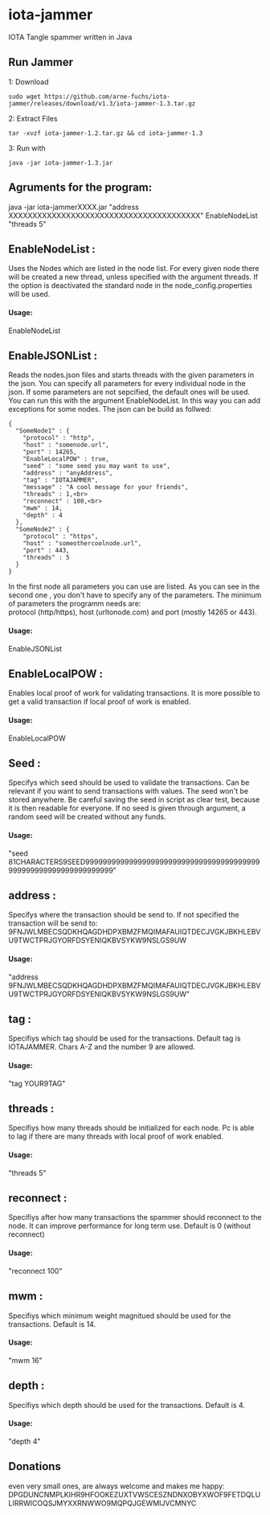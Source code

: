 # iota-jammer
IOTA Tangle spammer written in Java

## Run Jammer

1: Download
```
sudo wget https://github.com/arne-fuchs/iota-jammer/releases/download/v1.3/iota-jammer-1.3.tar.gz
```
2: Extract Files 
```
tar -xvzf iota-jammer-1.2.tar.gz && cd iota-jammer-1.3
```
3: Run with
```
java -jar iota-jammer-1.3.jar
```
## Agruments for the program:

java -jar iota-jammerXXXX.jar "address XXXXXXXXXXXXXXXXXXXXXXXXXXXXXXXXXXXXXXXX" EnableNodeList "threads 5"

##  EnableNodeList : 
Uses the Nodes which are listed in the node list. For every given node there will be created a new thread, unless specified with the argument threads. If the option is deactivated the standard node in the node_config.properties will be used.

#### Usage:
EnableNodeList

##  EnableJSONList : 
Reads the nodes.json files and starts threads with the given parameters in the json. You can specify all parameters for every individual node in the json. If some parameters are not sepcified, the default ones will be used. You can run this with the argument EnableNodeList. In this way you can add exceptions for some nodes.
The json can be build as follwed:
```
{
  "SomeNode1" : {
    "protocol" : "http",
    "host" : "somenode.url",
    "port" : 14265,
    "EnableLocalPOW" : true,
    "seed" : "some seed you may want to use",
    "address" : "anyAddress",
    "tag" : "IOTAJAMMER",
    "message" : "A cool message for your friends",
    "threads" : 1,<br>
    "reconnect" : 100,<br>
    "mwm" : 14,
    "depth" : 4
  },
  "SomeNode2" : {
    "protocol" : "https",
    "host" : "someothercoolnode.url",
    "port" : 443,
    "threads" : 5
  }
}
```
In the first node all parameters you can use are listed.
As you can see in the second one , you don't have to specify any of the parameters. The minimum of parameters the programm needs are: <br> protocol (http/https), host (urltonode.com) and port (mostly 14265 or 443).

#### Usage:
EnableJSONList

## EnableLocalPOW : 
Enables local proof of work for validating transactions. It is more possible to get a valid transaction if local proof of work is enabled.

#### Usage:
EnableLocalPOW

## Seed : 
Specifys which seed should be used to validate the transactions. Can be relevant if you want to send transactions with values. The seed won't be stored anywhere. Be careful saving the seed in script as clear test, because it is then readable for everyone. If no seed is given through argument, a random seed will be created without any funds.

#### Usage:
"seed 81CHARACTERS9SEED9999999999999999999999999999999999999999999999999999999999999999"

## address : 
Specifys where the transaction should be send to. If not specified the transaction will be send to:
9FNJWLMBECSQDKHQAGDHDPXBMZFMQIMAFAUIQTDECJVGKJBKHLEBVU9TWCTPRJGYORFDSYENIQKBVSYKW9NSLGS9UW

#### Usage:
"address 9FNJWLMBECSQDKHQAGDHDPXBMZFMQIMAFAUIQTDECJVGKJBKHLEBVU9TWCTPRJGYORFDSYENIQKBVSYKW9NSLGS9UW"

## tag : 
Specifiys which tag should be used for the transactions. Default tag is IOTAJAMMER. Chars A-Z and the number 9 are allowed.

#### Usage:
"tag YOUR9TAG"

## threads : 
Specifiys how many threads should be initialized for each node. Pc is able to lag if there are many threads with local proof of work enabled.

#### Usage:
"threads 5"

## reconnect : 
Specifiys after how many transactions the spammer should reconnect to the node. It can improve performance for long term use. Default is 0 (without reconnect)

#### Usage:
"reconnect 100"

## mwm : 
Specifiys which minimum weight magnitued should be used for the transactions. Default is 14.

#### Usage:
"mwm 16"

## depth : 
Specifiys which depth should be used for the transactions. Default is 4.

#### Usage:
"depth 4"


## Donations
even very small ones, are always welcome and makes me happy:
DPGDUNCNMPLKIHR9HFOOKEZUXTVWSCESZNDNXOBYXWOF9FETDQLULIRRWICOQSJMYXXRNWWO9MQPQJGEWMIJVCMNYC
